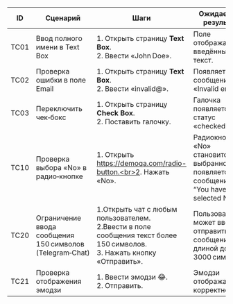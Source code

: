| ID   | Сценарий                     | Шаги                                                   | Ожидаемый результат                    | Приоритет |
|------|------------------------------|--------------------------------------------------------|----------------------------------------|-----------|
| TC01 | Ввод полного имени в Text Box| 1. Открыть страницу **Text Box**.<br>2. Ввести «John Doe».| Поле отображает введённый текст.       | High      |
| TC02 | Проверка ошибки в поле Email | 1. Открыть страницу **Text Box**.<br>2. Ввести «invalid@».| Появляется сообщение «Invalid email». | Medium    |
| TC03 | Переключить чек‑бокс        | 1. Открыть страницу **Check Box**.<br>2. Поставить галочку.| Галочка появляется, статус «checked». | Low       |
| TC10 | Проверка выбора «No» в радио‑кнопке | 1. Открыть https://demoqa.com/radio-button.<br>2. Нажать «No». | Радиокнопка «No» становится выбранной, появляется сообщение “You have selected No”. | High |
| TC20 | Ограничение ввода сообщения 150 символов (Telegram‑Chat) | 1.Открыть чат с любым пользователем.<br>2.Ввести в поле сообщения текст более 150 символов.<br>3. Нажать кнопку «Отправить». | Пользователь может ввести и отправить сообщение длиной до 3000 символов. | High      | 
| TC21 | Проверка отображения эмодзи         | 1. Ввести эмодзи 😂.<br>2. Отправить.                                 | Эмодзи отображается корректно.                      | Medium |

